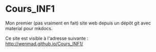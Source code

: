 # Cours_INF1
Mon premier (pas vraiment en fait) site web depuis un dépôt git avec material pour mkdocs.

Ce site est visible à l'adresse suivante : http://wenmad.github.io/Cours_INF1/
